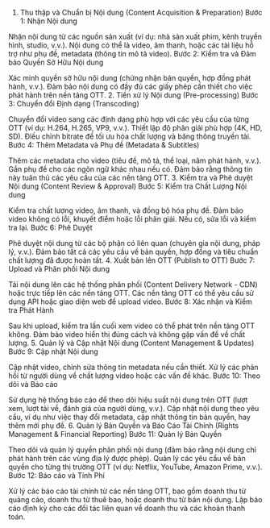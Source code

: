 1. Thu thập và Chuẩn bị Nội dung (Content Acquisition & Preparation)
Bước 1: Nhận Nội dung

Nhận nội dung từ các nguồn sản xuất (ví dụ: nhà sản xuất phim, kênh truyền hình, studio, v.v.).
Nội dung có thể là video, âm thanh, hoặc các tài liệu hỗ trợ như phụ đề, metadata (thông tin mô tả video).
Bước 2: Kiểm tra và Đảm bảo Quyền Sở Hữu Nội dung

Xác minh quyền sở hữu nội dung (chứng nhận bản quyền, hợp đồng phát hành, v.v.).
Đảm bảo nội dung có đầy đủ các giấy phép cần thiết cho việc phát hành trên nền tảng OTT.
2. Tiền xử lý Nội dung (Pre-processing)
Bước 3: Chuyển đổi Định dạng (Transcoding)

Chuyển đổi video sang các định dạng phù hợp với các yêu cầu của từng OTT (ví dụ: H.264, H.265, VP9, v.v.).
Thiết lập độ phân giải phù hợp (4K, HD, SD).
Điều chỉnh bitrate để tối ưu hóa chất lượng và băng thông truyền tải.
Bước 4: Thêm Metadata và Phụ đề (Metadata & Subtitles)

Thêm các metadata cho video (tiêu đề, mô tả, thể loại, năm phát hành, v.v.).
Gắn phụ đề cho các ngôn ngữ khác nhau nếu có.
Đảm bảo rằng thông tin này tuân thủ các yêu cầu của các nền tảng OTT.
3. Kiểm tra và Phê duyệt Nội dung (Content Review & Approval)
Bước 5: Kiểm tra Chất Lượng Nội dung

Kiểm tra chất lượng video, âm thanh, và đồng bộ hóa phụ đề.
Đảm bảo video không có lỗi, khuyết điểm hoặc lỗi phân giải.
Nếu có, sửa lỗi và kiểm tra lại.
Bước 6: Phê Duyệt

Phê duyệt nội dung từ các bộ phận có liên quan (chuyên gia nội dung, pháp lý, v.v.).
Đảm bảo tất cả các yêu cầu về bản quyền, hợp đồng và tiêu chuẩn chất lượng đã được hoàn tất.
4. Xuất bản lên OTT (Publish to OTT)
Bước 7: Upload và Phân phối Nội dung

Tải nội dung lên các hệ thống phân phối (Content Delivery Network - CDN) hoặc trực tiếp lên các nền tảng OTT.
Các nền tảng OTT có thể yêu cầu sử dụng API hoặc giao diện web để upload video.
Bước 8: Xác nhận và Kiểm tra Phát Hành

Sau khi upload, kiểm tra lần cuối xem video có thể phát trên nền tảng OTT không.
Đảm bảo video hiển thị đúng cách và không gặp vấn đề về chất lượng.
5. Quản lý và Cập nhật Nội dung (Content Management & Updates)
Bước 9: Cập nhật Nội dung

Cập nhật video, chỉnh sửa thông tin metadata nếu cần thiết.
Xử lý các phản hồi từ người dùng về chất lượng video hoặc các vấn đề khác.
Bước 10: Theo dõi và Báo cáo

Sử dụng hệ thống báo cáo để theo dõi hiệu suất nội dung trên OTT (lượt xem, lượt tải về, đánh giá của người dùng, v.v.).
Cập nhật nội dung theo yêu cầu, ví dụ như việc thay đổi metadata, cập nhật thông tin bản quyền, hay thêm mới phụ đề.
6. Quản lý Bản Quyền và Báo Cáo Tài Chính (Rights Management & Financial Reporting)
Bước 11: Quản lý Bản Quyền

Theo dõi và quản lý quyền phân phối nội dung (đảm bảo rằng nội dung chỉ phát hành trên các vùng địa lý được phép).
Quản lý các yêu cầu về bản quyền cho từng thị trường OTT (ví dụ: Netflix, YouTube, Amazon Prime, v.v.).
Bước 12: Báo cáo và Tính Phí

Xử lý các báo cáo tài chính từ các nền tảng OTT, bao gồm doanh thu từ quảng cáo, doanh thu từ thuê bao, hoặc doanh thu từ bán nội dung.
Lập báo cáo định kỳ cho các đối tác liên quan về doanh thu và các khoản thanh toán.